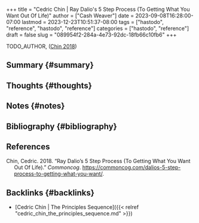 +++
title = "Cedric Chin | Ray Dalio's 5 Step Process (To Getting What You Want Out Of Life)"
author = ["Cash Weaver"]
date = 2023-09-08T16:28:00-07:00
lastmod = 2023-12-23T10:51:37-08:00
tags = ["hastodo", "reference", "hastodo", "reference"]
categories = ["hastodo", "reference"]
draft = false
slug = "089954f2-284a-4e73-92dc-18fb66c10fb6"
+++

TODO_AUTHOR, (<a href="#citeproc_bib_item_1">Chin 2018</a>)


## Summary {#summary}


## Thoughts {#thoughts}


## Notes {#notes}


## Bibliography {#bibliography}

## References

<style>.csl-entry{text-indent: -1.5em; margin-left: 1.5em;}</style><div class="csl-bib-body">
  <div class="csl-entry"><a id="citeproc_bib_item_1"></a>Chin, Cedric. 2018. “Ray Dalio’s 5 Step Process (To Getting What You Want Out Of Life).” <i>Commoncog</i>. <a href="https://commoncog.com/dalios-5-step-process-to-getting-what-you-want/">https://commoncog.com/dalios-5-step-process-to-getting-what-you-want/</a>.</div>
</div>



## Backlinks {#backlinks}

-   [Cedric Chin | The Principles Sequence]({{< relref "cedric_chin_the_principles_sequence.md" >}})
